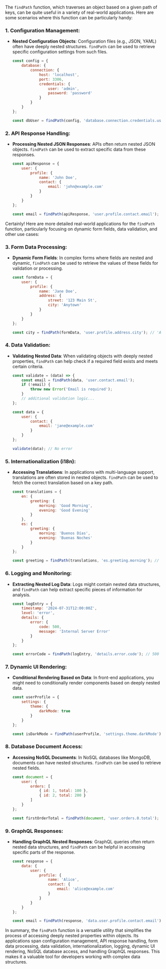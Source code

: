 The `findPath` function, which traverses an object based on a given path of keys, can be quite useful in a variety of real-world applications. Here are some scenarios where this function can be particularly handy:

### 1. Configuration Management:
- **Nested Configuration Objects**: Configuration files (e.g., JSON, YAML) often have deeply nested structures. `findPath` can be used to retrieve specific configuration settings from such files.
  ```javascript
  const config = {
      database: {
          connection: {
              host: 'localhost',
              port: 3306,
              credentials: {
                  user: 'admin',
                  password: 'password'
              }
          }
      }
  };

  const dbUser = findPath(config, 'database.connection.credentials.user'); // 'admin'
  ```

### 2. API Response Handling:
- **Processing Nested JSON Responses**: APIs often return nested JSON objects. `findPath` can be used to extract specific data from these responses.
  ```javascript
  const apiResponse = {
      user: {
          profile: {
              name: 'John Doe',
              contact: {
                  email: 'john@example.com'
              }
          }
      }
  };

  const email = findPath(apiResponse, 'user.profile.contact.email'); // 'john@example.com'
  ```

Certainly! Here are more detailed real-world applications for the `findPath` function, particularly focusing on dynamic form fields, data validation, and other use cases:

### 3. Form Data Processing:
- **Dynamic Form Fields**: In complex forms where fields are nested and dynamic, `findPath` can be used to retrieve the values of these fields for validation or processing.
  ```javascript
  const formData = {
      user: {
          profile: {
              name: 'Jane Doe',
              address: {
                  street: '123 Main St',
                  city: 'Anytown'
              }
          }
      }
  };

  const city = findPath(formData, 'user.profile.address.city'); // 'Anytown'
  ```

### 4. Data Validation:
- **Validating Nested Data**: When validating objects with deeply nested properties, `findPath` can help check if a required field exists and meets certain criteria.
  ```javascript
  const validate = (data) => {
      const email = findPath(data, 'user.contact.email');
      if (!email) {
          throw new Error('Email is required');
      }
      // additional validation logic...
  };

  const data = {
      user: {
          contact: {
              email: 'jane@example.com'
          }
      }
  };

  validate(data); // No error
  ```

### 5. Internationalization (i18n):
- **Accessing Translations**: In applications with multi-language support, translations are often stored in nested objects. `findPath` can be used to fetch the correct translation based on a key path.
  ```javascript
  const translations = {
      en: {
          greeting: {
              morning: 'Good Morning',
              evening: 'Good Evening'
          }
      },
      es: {
          greeting: {
              morning: 'Buenos Días',
              evening: 'Buenas Noches'
          }
      }
  };

  const greeting = findPath(translations, 'es.greeting.morning'); // 'Buenos Días'
  ```

### 6. Logging and Monitoring:
- **Extracting Nested Log Data**: Logs might contain nested data structures, and `findPath` can help extract specific pieces of information for analysis.
  ```javascript
  const logEntry = {
      timestamp: '2024-07-31T12:00:00Z',
      level: 'error',
      details: {
          error: {
              code: 500,
              message: 'Internal Server Error'
          }
      }
  };

  const errorCode = findPath(logEntry, 'details.error.code'); // 500
  ```

### 7. Dynamic UI Rendering:
- **Conditional Rendering Based on Data**: In front-end applications, you might need to conditionally render components based on deeply nested data.
  ```javascript
  const userProfile = {
      settings: {
          theme: {
              darkMode: true
          }
      }
  };

  const isDarkMode = findPath(userProfile, 'settings.theme.darkMode'); // true
  ```

### 8. Database Document Access:
- **Accessing NoSQL Documents**: In NoSQL databases like MongoDB, documents can have nested structures. `findPath` can be used to retrieve nested fields.
  ```javascript
  const document = {
      user: {
          orders: [
              { id: 1, total: 100 },
              { id: 2, total: 200 }
          ]
      }
  };

  const firstOrderTotal = findPath(document, 'user.orders.0.total'); // 100
  ```

### 9. GraphQL Responses:
- **Handling GraphQL Nested Responses**: GraphQL queries often return nested data structures, and `findPath` can be helpful in accessing specific parts of the response.
  ```javascript
  const response = {
      data: {
          user: {
              profile: {
                  name: 'Alice',
                  contact: {
                      email: 'alice@example.com'
                  }
              }
          }
      }
  };

  const email = findPath(response, 'data.user.profile.contact.email'); // 'alice@example.com'
  ```

In summary, the `findPath` function is a versatile utility that simplifies the process of accessing deeply nested properties within objects. Its applications span configuration management, API response handling, form data processing, data validation, internationalization, logging, dynamic UI rendering, NoSQL database access, and handling GraphQL responses. This makes it a valuable tool for developers working with complex data structures.